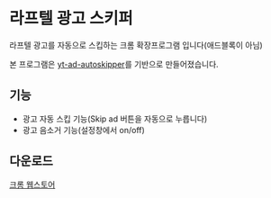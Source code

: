 # 라프텔 광고 스키퍼

라프텔 광고를 자동으로 스킵하는 크롬 확장프로그램 입니다(애드블록이 아님)

본 프로그램은 [yt-ad-autoskipper](https://github.com/squgeim/yt-ad-autoskipper)를 기반으로 만들어졌습니다.

## 기능
- 광고 자동 스킵 기능(Skip ad 버튼을 자동으로 누릅니다)
- 광고 음소거 기능(설정창에서 on/off)

## 다운로드
[크롬 웹스토어](https://chrome.google.com/webstore/detail/라프텔-광고-스키퍼/dcpckjplmdcgdbapaepejenmkknkoimg)